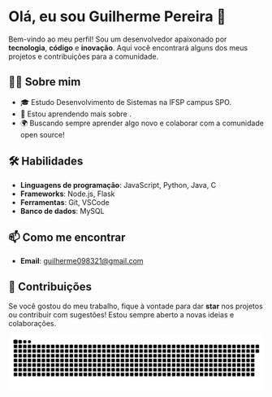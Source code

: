 # Olá, eu sou Guilherme Pereira 👋

Bem-vindo ao meu perfil! Sou um desenvolvedor apaixonado por **tecnologia**, **código** e **inovação**. Aqui você encontrará alguns dos meus projetos e contribuições para a comunidade.

## 👨‍💻 Sobre mim

- 🎓 Estudo Desenvolvimento de Sistemas na IFSP campus SPO.
- 🌱 Estou aprendendo mais sobre .
- 🌍 Buscando sempre aprender algo novo e colaborar com a comunidade open source!

## 🛠️ Habilidades

- **Linguagens de programação**: JavaScript, Python, Java, C
- **Frameworks**: Node.js, Flask
- **Ferramentas**: Git, VSCode
- **Banco de dados**: MySQL


## 📫 Como me encontrar

- **Email**: guilherme098321@gmail.com

## 🔗 Contribuições

Se você gostou do meu trabalho, fique à vontade para dar **star** nos projetos ou contribuir com sugestões! Estou sempre aberto a novas ideias e colaborações.

![snake gif](https://github.com/guipoliver/guipoliver/blob/main/output/github-contribution-grid-snake.svg)

